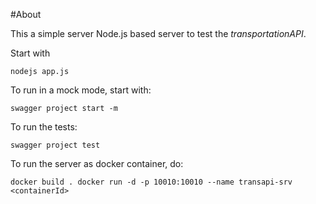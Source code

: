 #About

This a simple server Node.js based server to test the *transportationAPI*.

Start with

`
  nodejs app.js
`

To run in a mock mode, start with:

`
  swagger project start -m
`

To run the tests:

`
  swagger project test
`

To run the server as docker container, do:

`
  docker build .
  docker run -d -p 10010:10010 --name transapi-srv <containerId>
`


